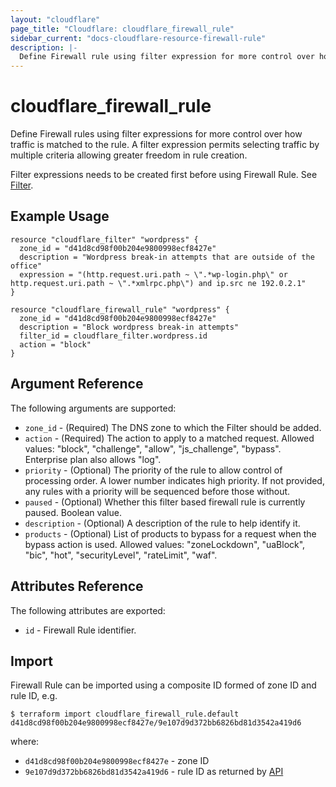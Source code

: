 ```yaml
---
layout: "cloudflare"
page_title: "Cloudflare: cloudflare_firewall_rule"
sidebar_current: "docs-cloudflare-resource-firewall-rule"
description: |-
  Define Firewall rule using filter expression for more control over how traffic is matched to the rule.
---
```


# cloudflare_firewall_rule

Define Firewall rules using filter expressions for more control over how traffic is matched to the rule.
A filter expression permits selecting traffic by multiple criteria allowing greater freedom in rule creation.

Filter expressions needs to be created first before using Firewall Rule. See [Filter](filter.html).

## Example Usage

```hcl
resource "cloudflare_filter" "wordpress" {
  zone_id = "d41d8cd98f00b204e9800998ecf8427e"
  description = "Wordpress break-in attempts that are outside of the office"
  expression = "(http.request.uri.path ~ \".*wp-login.php\" or http.request.uri.path ~ \".*xmlrpc.php\") and ip.src ne 192.0.2.1"
}

resource "cloudflare_firewall_rule" "wordpress" {
  zone_id = "d41d8cd98f00b204e9800998ecf8427e"
  description = "Block wordpress break-in attempts"
  filter_id = cloudflare_filter.wordpress.id
  action = "block"
}
```

## Argument Reference

The following arguments are supported:

* `zone_id` - (Required) The DNS zone to which the Filter should be added.
* `action` - (Required) The action to apply to a matched request. Allowed values: "block", "challenge", "allow", "js_challenge", "bypass". Enterprise plan also allows "log".
* `priority` - (Optional) The priority of the rule to allow control of processing order. A lower number indicates high priority. If not provided, any rules with a priority will be sequenced before those without.
* `paused` - (Optional) Whether this filter based firewall rule is currently paused. Boolean value.
* `description` - (Optional) A description of the rule to help identify it.
* `products` - (Optional) List of products to bypass for a request when the bypass action is used. Allowed values: "zoneLockdown", "uaBlock", "bic", "hot", "securityLevel", "rateLimit", "waf".

## Attributes Reference

The following attributes are exported:

* `id` - Firewall Rule identifier.

## Import

Firewall Rule can be imported using a composite ID formed of zone ID and rule ID, e.g.

```
$ terraform import cloudflare_firewall_rule.default d41d8cd98f00b204e9800998ecf8427e/9e107d9d372bb6826bd81d3542a419d6
```

where:

* `d41d8cd98f00b204e9800998ecf8427e` - zone ID
* `9e107d9d372bb6826bd81d3542a419d6` - rule ID as returned by [API](https://api.cloudflare.com/#zone-firewall-filter-rules)
